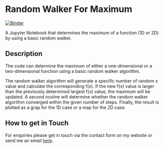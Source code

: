 # Random Walker For Maximum
[![Binder](http://mybinder.org/badge.svg)](https://mybinder.org/v2/gh/fdschmidt/RandomWalkerForMaximum/master)

A Jupyter Notebook that determines the maximum of a function (1D or 2D) by using a basic random walker.

## Description
The code can determine the maximum of either a one-dimensional or a two-dimensional function using a basic random walker algorithm.

The random walker algorithm will generate a specific number of random x value and calculate the corresponding f(x). If the new f(x) value is larger than the previously determined largest f(x) value, the maximum will be updated. A second routine will determine whether the random walker algorithm converged within the given number of steps. Finally, the result is plotted as a grap for the 1D case or a map for the 2D case.

## How to get in Touch
For enquiries please get in touch via the contact form on my website or send me an email [here](https://www.astrofranzi.com/contact/).
